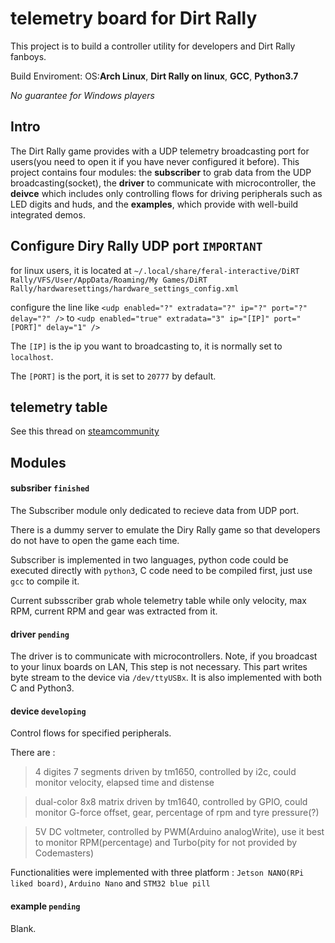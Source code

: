 # telemetry board for Dirt Rally

This project is to build a controller utility for developers and Dirt Rally fanboys.

Build Enviroment: OS:**Arch Linux**, **Dirt Rally on linux**, **GCC**, **Python3.7**

*No guarantee for Windows players*

## Intro

The Dirt Rally game provides with a UDP telemetry broadcasting port for users(you need to open it if you have never configured it before). This project contains four modules: the **subscriber** to grab data from the UDP broadcasting(socket), the **driver** to communicate with microcontroller, the **deivce** which includes only controlling flows for driving peripherals such as LED digits and huds, and the **examples**, which provide with well-build integrated demos.

## Configure Diry Rally UDP port **`IMPORTANT`**

for linux users, it is located at `~/.local/share/feral-interactive/DiRT Rally/VFS/User/AppData/Roaming/My Games/DiRT Rally/hardwaresettings/hardware_settings_config.xml`

configure the line like `<udp enabled="?" extradata="?" ip="?" port="?" delay="?" />` to `<udp enabled="true" extradata="3" ip="[IP]" port="[PORT]" delay="1" />`

The `[IP]` is the ip you want to broadcasting to, it is normally set to `localhost`.

The `[PORT]` is the port, it is set to `20777` by default.

## telemetry table

See this thread on [steamcommunity](https://steamcommunity.com/app/310560/discussions/0/481115363869500839/)

## Modules

#### subsriber `finished`

The Subscriber module only dedicated to recieve data from UDP port.

There is a dummy server to emulate the Diry Rally game so that developers do not have to open the game each time.

Subscriber is implemented in two languages, python code could be executed directly with `python3`, C code need to be compiled first, just use `gcc` to compile it.

Current subsscriber grab whole telemetry table while only velocity, max RPM, current RPM and gear was extracted from it.

#### driver `pending`

The driver is to communicate with microcontrollers. Note, if you broadcast to your linux boards on LAN, This step is not necessary. This part writes byte stream to the device via `/dev/ttyUSBx`. It is also implemented with both C and Python3.

#### device `developing`

Control flows for specified peripherals.

There are :
> 4 digites 7 segments driven by tm1650, controlled by i2c, could monitor velocity, elapsed time and distense

> dual-color 8x8 matrix driven by tm1640, controlled by GPIO, could monitor G-force offset, gear, percentage of rpm and tyre pressure(?)

> 5V DC voltmeter, controlled by PWM(Arduino analogWrite), use it best to monitor RPM(percentage) and Turbo(pity for not provided by Codemasters)

Functionalities were implemented with three platform : `Jetson NANO(RPi liked board)`, `Arduino Nano` and `STM32 blue pill`



#### example `pending`

Blank.

